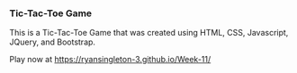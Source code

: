 ### Tic-Tac-Toe Game

This is a Tic-Tac-Toe Game that was created using HTML, CSS, Javascript, JQuery, and Bootstrap. 

Play now at https://ryansingleton-3.github.io/Week-11/
